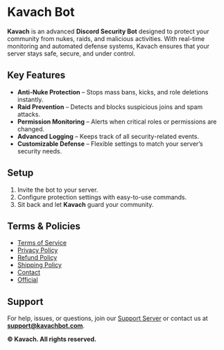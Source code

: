 
#  Kavach Bot

**Kavach** is an advanced **Discord Security Bot** designed to protect your community from nukes, raids, and malicious activities. With real-time monitoring and automated defense systems, Kavach ensures that your server stays safe, secure, and under control.

##  Key Features

* **Anti-Nuke Protection** – Stops mass bans, kicks, and role deletions instantly.
* **Raid Prevention** – Detects and blocks suspicious joins and spam attacks.
* **Permission Monitoring** – Alerts when critical roles or permissions are changed.
* **Advanced Logging** – Keeps track of all security-related events.
* **Customizable Defense** – Flexible settings to match your server’s security needs.

##  Setup

1. Invite the bot to your server.
2. Configure protection settings with easy-to-use commands.
3. Sit back and let **Kavach** guard your community.

##  Terms & Policies

* [Terms of Service](./terms.md)
* [Privacy Policy](./privacy.md)
* [Refund Policy](./refund.md)
* [Shipping Policy](./shipping.md)
* [Contact](./contact.md)
* [Official](./Official.md)


##  Support

For help, issues, or questions, join our [Support Server](https://discord.gg/Kavach) or contact us at **[support@kavachbot.com](mailto:support@kavachbot.com)**.

**© Kavach. All rights reserved.**


